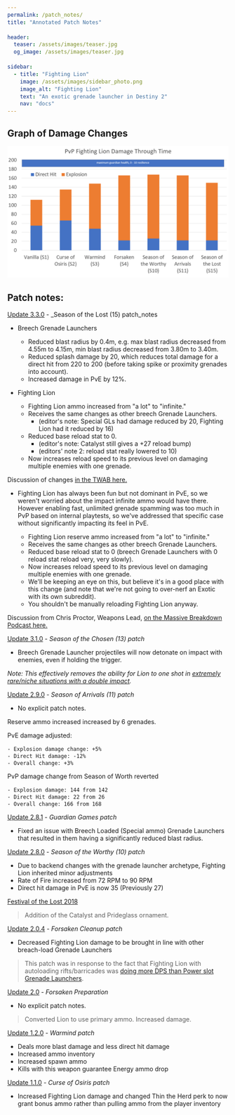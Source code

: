```yaml
---
permalink: /patch_notes/
title: "Annotated Patch Notes"

header:
  teaser: /assets/images/teaser.jpg
  og_image: /assets/images/teaser.jpg

sidebar:
  - title: "Fighting Lion"
    image: /assets/images/sidebar_photo.png
    image_alt: "Fighting Lion"
    text: "An exotic grenade launcher in Destiny 2"
    nav: "docs"
---
```


## Graph of Damage Changes

![Fighting Lion Damage per Patch](/assets/images/damage.png)


## Patch notes:

[Update 3.3.0](https://www.bungie.net/en/Explore/Detail/News/50599) - _Season of the Lost (15) patch_notes

- Breech Grenade Launchers
  - Reduced blast radius by 0.4m, e.g. max blast radius decreased from 4.55m to 4.15m, min blast radius decreased from 3.80m to 3.40m.
  - Reduced splash damage by 20, which reduces total damage for a direct hit from 220 to 200 (before taking spike or proximity grenades into account).
  - Increased damage in PvE by 12%.

- Fighting Lion
  - Fighting Lion ammo increased from "a lot" to "infinite."
  - Receives the same changes as other breech Grenade Launchers.
    - (editor's note: Special GLs had damage reduced by 20, Fighting Lion had it reduced by 16)
  - Reduced base reload stat to 0.
    - (editor's note: Catalyst still gives a +27 reload bump)
    - (editors' note 2: reload stat really lowered to 10)
  - Now increases reload speed to its previous level on damaging multiple enemies with one grenade.

Discussion of changes [in the TWAB here.](https://www.bungie.net/en/Explore/Detail/News/50572)

- Fighting Lion has always been fun but not dominant in PvE, so we weren't worried about the impact infinite ammo would have there. However enabling fast, unlimited grenade spamming was too much in PvP based on internal playtests, so we've addressed that specific case without significantly impacting its feel in PvE.

  - Fighting Lion reserve ammo increased from "a lot" to "infinite."
  - Receives the same changes as other breech Grenade Launchers.
  - Reduced base reload stat to 0 (breech Grenade Launchers with 0 reload stat reload very, very slowly).
  - Now increases reload speed to its previous level on damaging multiple enemies with one grenade.
  - We'll be keeping an eye on this, but believe it's in a good place with this change (and note that we're not going to over-nerf an Exotic with its own subreddit).
  - You shouldn't be manually reloading Fighting Lion anyway.

Discussion from Chris Proctor, Weapons Lead, [on the Massive Breakdown Podcast here.](https://overcast.fm/+QofQoqOK0/1:08:23)

[Update 3.1.0](https://www.bungie.net/en/News/Article/50097) - _Season of the Chosen (13) patch_

- Breech Grenade Launcher projectiles will now detonate on impact with enemies, even if holding the trigger.

_Note: This effectively removes the ability for Lion to one shot in [extremely rare/niche situations with a double impact](https://www.fightinglion.club/the_gun/#glitches)._

[Update 2.9.0](https://www.bungie.net/en/Explore/Detail/News/49188) - _Season of Arrivals (11) patch_

- No explicit patch notes.

Reserve ammo increased increased by 6 grenades.

PvE damage adjusted:

    - Explosion damage change: +5%
    - Direct Hit damage: -12%
    - Overall change: +3%

PvP damage change from Season of Worth reverted

    - Explosion damage: 144 from 142
    - Direct Hit damage: 22 from 26
    - Overall change: 166 from 168


[Update 2.8.1](https://www.bungie.net/en/News/Article/48959) - _Guardian Games patch_

- Fixed an issue with Breech Loaded (Special ammo) Grenade Launchers that resulted in them having a significantly reduced blast radius.

[Update 2.8.0](https://www.bungie.net/en/Explore/Detail/News/48838) - _Season of the Worthy (10) patch_

- Due to backend changes with the grenade launcher archetype, Fighting Lion inherited minor adjustments
- Rate of Fire increased from 72 RPM to 90 RPM
- Direct hit damage in PvE is now 35 (Previously 27)

[Festival of the Lost 2018](https://www.bungie.net/en/News/Article/47315)

> Addition of the Catalyst and Prideglass ornament.

[Update 2.0.4](https://www.bungie.net/en/News/Article/47335) - _Forsaken Cleanup patch_

- Decreased Fighting Lion damage to be brought in line with other breach-load Grenade Launchers

> This patch was in response to the fact that Fighting Lion with autoloading rifts/barricades was [doing more DPS than Power slot Grenade Launchers](https://www.reddit.com/r/DestinyTheGame/comments/9bbiwp/fighting_lion_is_currently_extremely_powerful_in/).

[Update 2.0](https://www.bungie.net/en/News/Article/47127) - _Forsaken Preparation_

- No explicit patch notes.

> Converted Lion to use primary ammo. Increased damage.

[Update 1.2.0](https://www.bungie.net/en/News/Article/46849) - _Warmind patch_
- Deals more blast damage and less direct hit damage
- Increased ammo inventory
- Increased spawn ammo
- Kills with this weapon guarantee Energy ammo drop

[Update 1.1.0](https://www.bungie.net/en/News/Article/46522) - _Curse of Osiris patch_

- Increased Fighting Lion damage and changed Thin the Herd perk to now grant bonus ammo rather than pulling ammo from the player inventory
